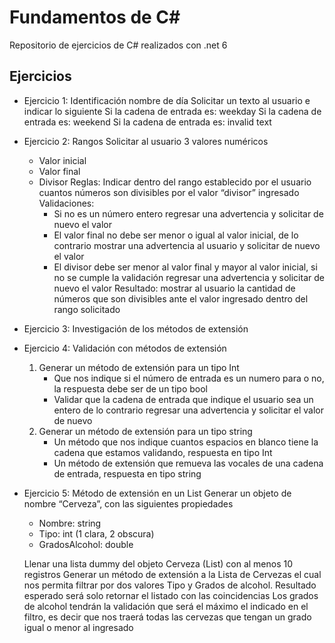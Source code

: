 # Fundamentos de C#

Repositorio de ejercicios de C# realizados con .net 6

## Ejercicios

- Ejercicio 1: Identificación nombre de día
	Solicitar un texto al usuario e indicar lo siguiente
	Si la cadena de entrada es: weekday
	Si la cadena de entrada es: weekend
	Si la cadena de entrada es: invalid text
		
- Ejercicio 2:	Rangos
	Solicitar al usuario 3 valores numéricos
	- Valor inicial
	- Valor final
	- Divisor
	Reglas: Indicar dentro del rango establecido por el usuario cuantos números son divisibles por el valor “divisor” ingresado
	Validaciones:
		- Si no es un número entero regresar una advertencia y solicitar de nuevo el valor
		- El valor final no debe ser menor o igual al valor inicial, de lo contrario mostrar una advertencia al usuario y solicitar de nuevo el valor
		- El divisor debe ser menor al valor final y mayor al valor inicial, si no se cumple la validación regresar una advertencia y solicitar de nuevo el valor
	Resultado: mostrar al usuario la cantidad de números que son divisibles ante el valor ingresado dentro del rango solicitado
	
- Ejercicio 3: Investigación de los métodos de extensión

- Ejercicio 4: Validación con métodos de extensión
    1) Generar un método de extensión para un tipo Int
		- Que nos indique si el número de entrada es un numero para o no, la respuesta debe ser de un tipo bool
		- Validar que la cadena de entrada que indique el usuario sea un entero de lo contrario regresar una advertencia y solicitar el valor de nuevo
    2)	Generar un método de extensión para un tipo string
		- Un método que nos indique cuantos espacios en blanco tiene la cadena que estamos validando, respuesta en tipo Int
		- Un método de extensión que remueva las vocales de una cadena de entrada, respuesta en tipo string


- Ejercicio 5: Método de extensión en un List
    Generar un objeto de nombre “Cerveza”, con las siguientes propiedades 
    - Nombre: string
    - Tipo: int (1 clara, 2 obscura)
    - GradosAlcohol: double

    Llenar una lista dummy del objeto Cerveza (List<Cerveza>) con al menos 10 registros
    Generar un método de extensión a la Lista de Cervezas el cual nos permita filtrar por dos valores Tipo y Grados de alcohol.
	Resultado esperado será solo retornar el listado con las coincidencias
	Los grados de alcohol tendrán la validación que será el máximo el indicado en el filtro, es decir que nos traerá todas las cervezas que tengan un grado igual o menor al ingresado